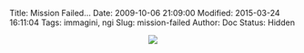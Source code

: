 Title: Mission Failed...
Date: 2009-10-06 21:09:00
Modified: 2015-03-24 16:11:04
Tags: immagini, ngi
Slug: mission-failed
Author: Doc
Status: Hidden

<div style="clear: both;text-align: center">

[![](https://www.legorobotcomics.com/comics/62.jpg)](https://www.legorobotcomics.com/comics/62.jpg)

</div>

</p>

